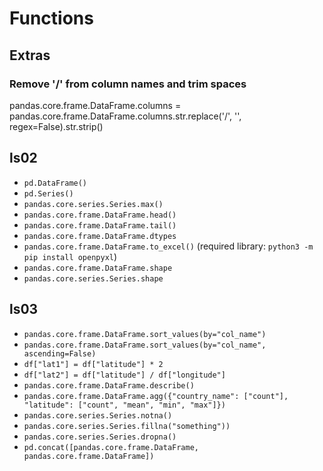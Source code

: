 # Functions

## Extras

### Remove '/' from column names and trim spaces

pandas.core.frame.DataFrame.columns = pandas.core.frame.DataFrame.columns.str.replace('/', '', regex=False).str.strip()

## ls02

- `pd.DataFrame()`
- `pd.Series()`
- `pandas.core.series.Series.max()`
- `pandas.core.frame.DataFrame.head()`
- `pandas.core.frame.DataFrame.tail()`
- `pandas.core.frame.DataFrame.dtypes`
- `pandas.core.frame.DataFrame.to_excel()` (required library: `python3 -m pip install openpyxl`)
- `pandas.core.frame.DataFrame.shape`
- `pandas.core.series.Series.shape`

## ls03

- `pandas.core.frame.DataFrame.sort_values(by="col_name")`
- `pandas.core.frame.DataFrame.sort_values(by="col_name", ascending=False)`
- `df["lat1"] = df["latitude"] * 2`
- `df["lat2"] = df["latitude"] / df["longitude"]`
- `pandas.core.frame.DataFrame.describe()`
- `pandas.core.frame.DataFrame.agg({"country_name": ["count"], "latitude": ["count", "mean", "min", "max"]})`
- `pandas.core.series.Series.notna()`
- `pandas.core.series.Series.fillna("something"))`
- `pandas.core.series.Series.dropna()`
- `pd.concat([pandas.core.frame.DataFrame, pandas.core.frame.DataFrame])`
